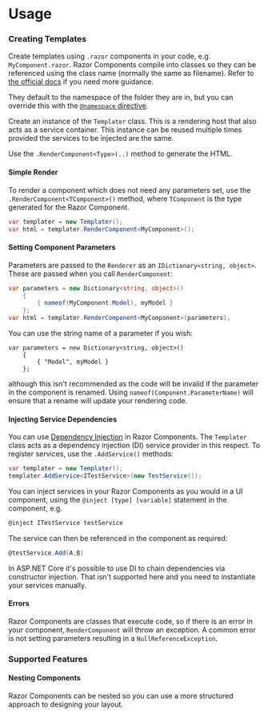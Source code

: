 # Usage

### Creating Templates

Create templates using `.razor` components in your code, e.g. `MyComponent.razor`. Razor Components compile into classes so they can be referenced using the class name (normally the same as filename). Refer to [the official docs](https://docs.microsoft.com/en-us/aspnet/core/blazor/components) if you need more guidance.

They default to the namespace of the folder they are in, but you can override this with the [`@namespace` directive](https://docs.microsoft.com/en-us/aspnet/core/blazor/components/?view=aspnetcore-5.0#namespaces).

Create an instance of the `Templater` class. This is a rendering host that also acts as a service container. This instance can be reused multiple times provided the services to be injected are the same.

Use the `.RenderComponent<Type>(..)` method to generate the HTML.

#### Simple Render
To render a component which does not need any parameters set, use the `.RenderComponent<TComponent>()` method, where `TComponent` is the type generated for the Razor Component.
```c#
var templater = new Templater();
var html = templater.RenderComponent<MyComponent>();
```
#### Setting Component Parameters

Parameters are passed to the `Renderer` as an `IDictionary<string, object>`. These are passed when you call `RenderComponent`:
```c#
var parameters = new Dictionary<string, object>()
    {
        { nameof(MyComponent.Model), myModel }
    };
var html = templater.RenderComponent<MyComponent>(parameters);
```
You can use the string name of a parameter if you wish:
```
var parameters = new Dictionary<string, object>()
    {
        { "Model", myModel }
    };
```
although this isn't recommended as the code will be invalid if the parameter in the component is renamed. Using `nameof(Component.ParameterName)` will ensure that a rename will update your rendering code.

#### Injecting Service Dependencies

You can use [Dependency Injection](https://docs.microsoft.com/en-us/aspnet/core/blazor/fundamentals/dependency-injection) in Razor Components. The `Templater` class acts as a dependency injection (DI) service provider in this respect. To register services, use the `.AddService()` methods:

```c#
var templater = new Templater();
templater.AddService<ITestService>(new TestService());
```

You can inject services in your Razor Components as you would in a UI component, using the `@inject [type] [variable]` statement in the component, e.g.
```c#
@inject ITestService testService
```
The service can then be referenced in the component as required:
```c#
@testService.Add(A,B)
```

In ASP.NET Core it's possible to use DI to chain dependencies via constructor injection. That isn't supported here and you need to instantiate your services manually.

#### Errors

Razor Components are classes that execute code, so if there is an error in your component, `RenderComponent` will throw an exception. A common error is not setting parameters resulting in a `NullReferenceException`.

### Supported Features

#### Nesting Components
Razor Components can be nested so you can use a more structured approach to designing your layout. 